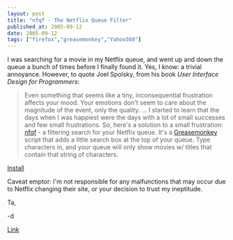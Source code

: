 ```yaml
---
layout: post
title: "nfqf - The Netflix Queue Filter"
published_at: 2005-09-12
date: 2005-09-12
tags: ["firefox","greasemonkey","Yahoo360"]
---
```


I was searching for a movie in my Netflix queue, and went up and down the queue a bunch of times before I finally found it. Yes, I know: a trivial annoyance. However, to quote Joel Spolsky, from his book _User Interface Design for Programmers_:  

> Even something that seems like a tiny, inconsequential frustration affects your mood. Your emotions don't seem to care about the magnitude of the event, only the quality. ... I started to learn that the days when I was happiest were the days with a lot of small successes and few small frustrations. So, here's a solution to a small frustration: [nfqf](http://dietrich.ganx4.com/nfqf/) - a filtering search for your Netflix queue. It's a [Greasemonkey](http://greasemonkey.mozdev.org/) script that adds a little search box at the top of your queue. Type characters in, and your queue will only show movies w/ titles that contain that string of characters.  

[Install](http://dietrich.ganx4.com/nfqf/nfqf.user.js)    

Caveat emptor: I'm not responsible for any malfunctions that may occur due to Netflix changing their site, or your decision to trust my ineptitude.  

Ta,  

-d  

[Link]()  